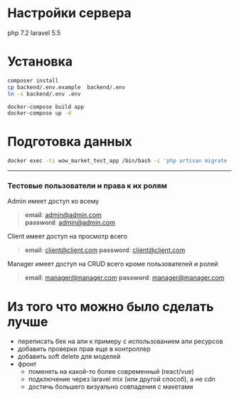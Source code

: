 # Настройки сервера

php 7.2
laravel 5.5

# Установка

```bash
composer install
cp backend/.env.example  backend/.env
ln -s backend/.env .env

docker-compose build app
docker-compose up -d
```


# Подготовка данных

```bash
docker exec -ti wow_market_test_app /bin/bash -c 'php artisan migrate --seed'
```

---

### Тестовые пользователи и права к их ролям

Admin имеет доступ ко всему
> **email**: admin@admin.com  
> **password**: admin@admin.com

Client имеет доступ на просмотр всего
> **email**: client@client.com 
> **password**: client@client.com

Manager имеет доступ на CRUD всего кроме пользователей и ролей
> **email**: manager@manager.com 
> **password**: manager@manager.com


# Из того что можно было сделать лучше

- переписать бек на апи к примеру с использованием апи ресурсов
- добавить проверки прав еще в контроллер
- добавить soft delete для моделей
- фронт
  - поменять на какой-то более современный (react/vue)
  - подключение через laravel mix (или другой способ), а не cdn
  - достичь большего визуально совпадения с макетами
